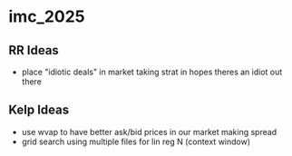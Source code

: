 # imc_2025

## RR Ideas

* place  "idiotic deals" in market taking strat in hopes theres an idiot out there

## Kelp Ideas

* use wvap to have better ask/bid prices in our market making spread
* grid search using multiple files for lin reg N (context window)
